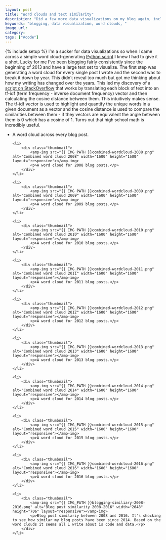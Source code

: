 ```yaml
---
layout: post
title: "Word clouds and text similarity"
description: "Did a few more data visualizations on my blog again, including word clouds and a text similarity analysis."
keywords: "blogging, data visualization, word clouds, "
image_url:
category:
tags: ["#code"]
---
```

{% include setup %}
I’m a sucker for data visualizations so when I came across a simple word cloud-generating [Python script](https://github.com/amueller/word_cloud) I knew I had to give it a shot. Lucky for me I’ve been blogging fairly consistently since the beginning of 2013 and have a large text set to visualize. The first step was generating a word cloud for every single post I wrote and the second was to break it down by year. This didn’t reveal too much but got me thinking about how my writing has changed over the years. This led my discovery of a [script on StackOverflow](http://stackoverflow.com/questions/8897593/similarity-between-two-text-documents) that works by translating each block of text into an tf-idf (term frequency - inverse document frequency) vector and then calculating the cosine distance between them. This intuitively makes sense. The tf-idf vector is used to highlight and quantify the unique words in a given document as a vector and the cosine distance is used to compare the similarities between them - if they vectors are equivalent the angle between them is 0 which has a cosine of 1. Turns out that high school math is incredibly useful.

<ul class="thumbnails">
    <li>
        <div class="thumbnail">
            <amp-img src="{{ IMG_PATH }}combined-wordcloud.png" alt="Combined word cloud" width="1600" height="1600" layout="responsive"></amp-img>
            <p>A word cloud across every blog post.</p>
        </div>
    </li>

    <li>
        <div class="thumbnail">
            <amp-img src="{{ IMG_PATH }}combined-wordcloud-2008.png" alt="Combined word cloud 2008" width="1600" height="1600" layout="responsive"></amp-img>
            <p>A word cloud for 2008 blog posts.</p>
        </div>
    </li>

    <li>
        <div class="thumbnail">
            <amp-img src="{{ IMG_PATH }}combined-wordcloud-2009.png" alt="Combined word cloud 2009" width="1600" height="1600" layout="responsive"></amp-img>
            <p>A word cloud for 2009 blog posts.</p>
        </div>
    </li>

    <li>
        <div class="thumbnail">
            <amp-img src="{{ IMG_PATH }}combined-wordcloud-2010.png" alt="Combined word cloud 2010" width="1600" height="1600" layout="responsive"></amp-img>
            <p>A word cloud for 2010 blog posts.</p>
        </div>
    </li>

    <li>
        <div class="thumbnail">
            <amp-img src="{{ IMG_PATH }}combined-wordcloud-2011.png" alt="Combined word cloud 2011" width="1600" height="1600" layout="responsive"></amp-img>
            <p>A word cloud for 2011 blog posts.</p>
        </div>
    </li>

    <li>
        <div class="thumbnail">
            <amp-img src="{{ IMG_PATH }}combined-wordcloud-2012.png" alt="Combined word cloud 2012" width="1600" height="1600" layout="responsive"></amp-img>
            <p>A word cloud for 2012 blog posts.</p>
        </div>
    </li>

    <li>
        <div class="thumbnail">
            <amp-img src="{{ IMG_PATH }}combined-wordcloud-2013.png" alt="Combined word cloud 2013" width="1600" height="1600" layout="responsive"></amp-img>
            <p>A word cloud for 2013 blog posts.</p>
        </div>
    </li>

    <li>
        <div class="thumbnail">
            <amp-img src="{{ IMG_PATH }}combined-wordcloud-2014.png" alt="Combined word cloud 2014" width="1600" height="1600" layout="responsive"></amp-img>
            <p>A word cloud for 2014 blog posts.</p>
        </div>
    </li>

    <li>
        <div class="thumbnail">
            <amp-img src="{{ IMG_PATH }}combined-wordcloud-2015.png" alt="Combined word cloud 2015" width="1600" height="1600" layout="responsive"></amp-img>
            <p>A word cloud for 2015 blog posts.</p>
        </div>
    </li>

    <li>
        <div class="thumbnail">
            <amp-img src="{{ IMG_PATH }}combined-wordcloud-2016.png" alt="Combined word cloud 2016" width="1600" height="1600" layout="responsive"></amp-img>
            <p>A word cloud for 2016 blog posts.</p>
        </div>
    </li>

    <li>
        <div class="thumbnail">
            <amp-img src="{{ IMG_PATH }}blogging-similiary-2008-2016.png" alt="Blog post similarity 2008-2016" width="2648" height="706" layout="responsive"></amp-img>
            <p>Blog post similariy between 2008 and 2016. It's shocking to see how similar my blog posts have been since 2014. Based on the word clouds it seems all I write about is code and data.</p>
        </div>
    </li>
</ul>
